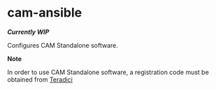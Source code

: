 # cam-ansible

***Currently WIP***

Configures CAM Standalone software. 



**Note**

In order to use CAM Standalone software, a registration code
must be obtained from [Teradici](https://www.teradici.com/)
